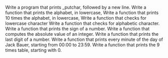 Write a program that prints _putchar, followed by a new line.
Write a function that prints the alphabet, in lowercase,
Write a function that prints 10 times the alphabet, in lowercase,
Write a function that checks for lowercase character
Write a function that checks for alphabetic character.
Write a function that prints the sign of a number.
Write a function that computes the absolute value of an integer.
Write a function that prints the last digit of a number.
Write a function that prints every minute of the day of Jack Bauer, starting from 00:00 to 23:59.
Write a function that prints the 9 times table, starting with 0.
